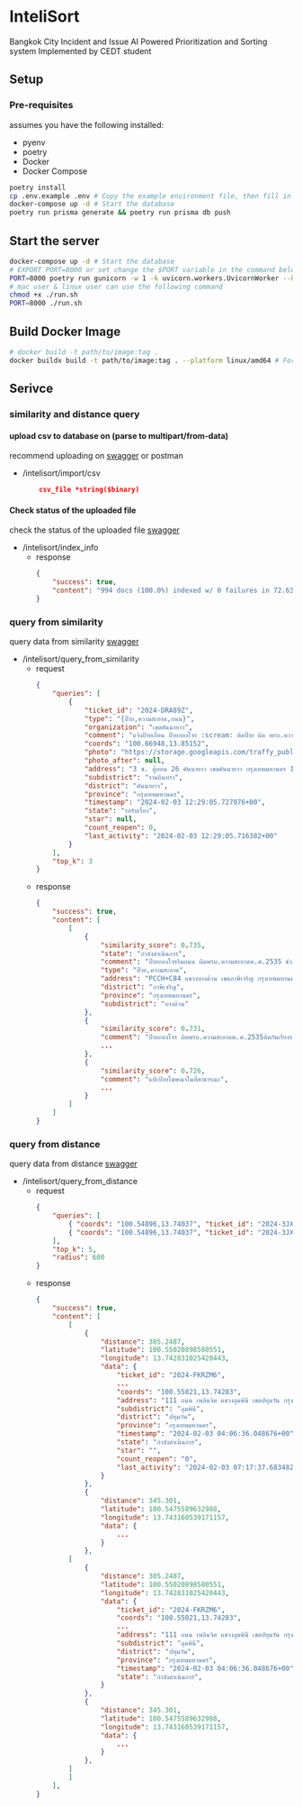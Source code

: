 # InteliSort

Bangkok City Incident and Issue AI Powered Prioritization and Sorting system Implemented by CEDT student

## Setup

### Pre-requisites

assumes you have the following installed:

-   pyenv
-   poetry
-   Docker
-   Docker Compose

```bash
poetry install
cp .env.example .env # Copy the example environment file, then fill in the values
docker-compose up -d # Start the database
poetry run prisma generate && poetry run prisma db push
```

## Start the server

```bash
docker-compose up -d # Start the database
# EXPORT PORT=8000 or set change the $PORT variable in the command below (recommended)
PORT=8000 poetry run gunicorn -w 1 -k uvicorn.workers.UvicornWorker --bind "[::]:$PORT" app.main:app --timeout 300
# mac user & linux user can use the following command
chmod +x ./run.sh
PORT=8000 ./run.sh
```

## Build Docker Image

```bash
# docker build -t path/to/image:tag .
docker buildx build -t path/to/image:tag . --platform linux/amd64 # For multi-architecture builds, make sure to have buildx enabled
```

## Serivce

### similarity and distance query

#### upload csv to database on (parse to multipart/from-data)

recommend uploading on [swagger](http://localhost:8000/docs#/1.%20import%20data/import_csv_intelisort_import_csv_post) or postman

-   /intelisort/import/csv
    ```json
        csv_file *string($binary)
    ```

#### Check status of the uploaded file

check the status of the uploaded file [swagger](http://localhost:8000/docs#/intelisort/get_index_info_intelisort_index_info_get)

-   /intelisort/index_info
    -   response
        ```json
        {
            "success": true,
            "content": "994 docs (100.0%) indexed w/ 0 failures in 72.63 msecs"
        }
        ```

### query from similarity

query data from similarity [swagger](http://localhost:8000/docs#/2.%20query%20data/query_data_from_similarity_intelisort_query_from_similarity_post)

-   /intelisort/query_from_similarity
    -   request
        ```json
        {
            "queries": [
                {
                    "ticket_id": "2024-DRA89Z",
                    "type": "{ป้าย,ความสะอาด,ถนน}",
                    "organization": "เขตคันนายาว",
                    "comment": "แจ้งป้ายเถื่อน ป้ายกองโจร :scream: ติดป้าย ผิด พรบ.ความสะอาด และความเป็นระเบียบเรียบร้อยของบ้านเมือง",
                    "coords": "100.66948,13.85152",
                    "photo": "https://storage.googleapis.com/traffy_public_bucket/attachment/2024-02/bdc9d2c2fb53e48438071804a6619438545860a9.jpg",
                    "photo_after": null,
                    "address": "3 ซ. คู้บอน 26 คันนายาว เขตคันนายาว กรุงเทพมหานคร 10230 ประเทศไทย",
                    "subdistrict": "รามอินทรา",
                    "district": "คันนายาว",
                    "province": "กรุงเทพมหานคร",
                    "timestamp": "2024-02-03 12:29:05.727076+00",
                    "state": "รอรับเรื่อง",
                    "star": null,
                    "count_reopen": 0,
                    "last_activity": "2024-02-03 12:29:05.716382+00"
                }
            ],
            "top_k": 3
        }
        ```
    -   response
        ```json
        {
            "success": true,
            "content": [
                [
                    {
                        "similarity_score": 0.735,
                        "state": "กำลังดำเนินการ",
                        "comment": "ป้ายกองโจรริมถนน ผิดพรบ.ความสะอาดพ.ศ.2535 ช่วยมาเก็บด่วน\r\n#1555 #bkkrongtook",
                        "type": "ป้าย,ความสะอาด",
                        "address": "PCCH+C84 แขวงบางด้วน เขตภาษีเจริญ กรุงเทพมหานคร 10160 ประเทศไทย",
                        "district": "ภาษีเจริญ",
                        "province": "กรุงเทพมหานคร",
                        "subdistrict": "บางด้วน"
                    },
                    {
                        "similarity_score": 0.731,
                        "comment": "ป้ายกองโจร ผิดพรบ.ความสะอาดพ.ศ.2535ติดกันเรียงราย3ป้า โคซี่ป้ายนึง บริษัทหมู่บ้านนายกป้ายนึง นันทวรรณอีกป้าย1 ช่วยมาเก็บด่วน\r\n#1555 #bkkrongtook",
                        ...
                    },
                    {
                        "similarity_score": 0.726,
                        "comment": "แปะป้ายโฆษณาในที่สาธารณะ",
                        ...
                    }
                ]
            ]
        }
        ```

### query from distance

query data from distance [swagger](http://localhost:8000/docs#/2.%20query%20data/query_data_from_distance_intelisort_query_from_distance_post)

-   /intelisort/query_from_distance
    -   request
        ```json
        {
            "queries": [
                { "coords": "100.54896,13.74037", "ticket_id": "2024-3JXJ9AD" },
                { "coords": "100.54896,13.74037", "ticket_id": "2024-3JXJ9AD" }
            ],
            "top_k": 5,
            "radius": 600
        }
        ```
    -   response
        ```json
        {
            "success": true,
            "content": [
                [
                    {
                        "distance": 305.2487,
                        "latitude": 100.55020898580551,
                        "longitude": 13.742831025420443,
                        "data": {
                            "ticket_id": "2024-FKRZM6",
                            ...
                            "coords": "100.55021,13.74283",
                            "address": "111 ถนน เพลินจิต แขวงลุมพินี เขตปทุมวัน กรุงเทพมหานคร 10330 ประเทศไทย",
                            "subdistrict": "ลุมพินี",
                            "district": "ปทุมวัน",
                            "province": "กรุงเทพมหานคร",
                            "timestamp": "2024-02-03 04:06:36.048676+00",
                            "state": "กำลังดำเนินการ",
                            "star": "",
                            "count_reopen": "0",
                            "last_activity": "2024-02-03 07:17:37.683482+00"
                        }
                    },
                    {
                        "distance": 345.301,
                        "latitude": 100.5475589632988,
                        "longitude": 13.743160539171157,
                        "data": {
                            ...
                        }
                    },
                [
                    {
                        "distance": 305.2487,
                        "latitude": 100.55020898580551,
                        "longitude": 13.742831025420443,
                        "data": {
                            "ticket_id": "2024-FKRZM6",
                            "coords": "100.55021,13.74283",
                            ...
                            "address": "111 ถนน เพลินจิต แขวงลุมพินี เขตปทุมวัน กรุงเทพมหานคร 10330 ประเทศไทย",
                            "subdistrict": "ลุมพินี",
                            "district": "ปทุมวัน",
                            "province": "กรุงเทพมหานคร",
                            "timestamp": "2024-02-03 04:06:36.048676+00",
                            "state": "กำลังดำเนินการ",
                        }
                    },
                    {
                        "distance": 345.301,
                        "latitude": 100.5475589632988,
                        "longitude": 13.743160539171157,
                        "data": {
                            ...
                        }
                    },
                ]
                ]
            ],
        }
        ```
